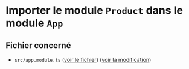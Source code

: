 # Importer le module `Product` dans le module `App`

## Fichier concerné

- `src/app.module.ts` ([voir le fichier](./e-commerce/src/app.module.ts)) ([voir la modification](https://github.com/benjGam/E-Commerce-API-NW/commit/cb4254aa714320c9aa40ec423aafdef5a52d8745#diff-928b9a30ea12a67f6316c248841d5ce7bc59ac6b795bcb2d7eb854978f36d081))
